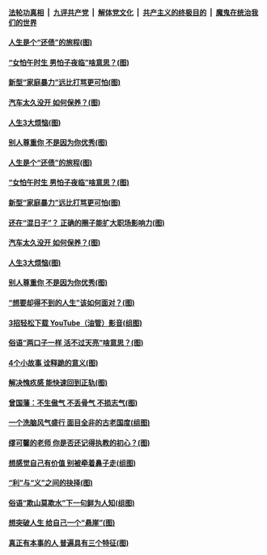 

####  [法轮功真相](../../../../basic/blob/master/README.md?t=06201831) &nbsp;|&nbsp; [九评共产党](../../../../9ping.md/blob/master/README.md?t=06201831) &nbsp;|&nbsp; [解体党文化](../../../../jtdwh.md/blob/master/README.md?t=06201831)  &nbsp;|&nbsp; [共产主义的终极目的](../../../../gczydzjmd.md/blob/master/README.md?t=06201831) &nbsp;|&nbsp; [魔鬼在统治我们的世界](../../../../mgztzwmdsj.md/blob/master/README.md?t=06201831) 

#### [人生是个“还债”的旅程(图)](../pages/p8/936768.md?t=06201831) 

#### [“女怕午时生 男怕子夜临”啥意思？(图)](../pages/p8/937081.md?t=06201831) 

#### [新型“家庭暴力”远比打骂更可怕(图)](../pages/p8/936230.md?t=06201831) 

#### [汽车太久没开 如何保养？(图)](../pages/p8/937035.md?t=06201831) 

#### [人生3大烦恼(图)](../pages/p8/936959.md?t=06201831) 

#### [别人尊重你 不是因为你优秀(图)](../pages/p8/936253.md?t=06201831) 

#### [人生是个“还债”的旅程(图)](../pages/p8/936768.md?t=06201831) 

#### [“女怕午时生 男怕子夜临”啥意思？(图)](../pages/p8/937081.md?t=06201831) 

#### [新型“家庭暴力”远比打骂更可怕(图)](../pages/p8/936230.md?t=06201831) 

#### [还在“混日子”？ 正确的圈子能扩大职场影响力(图)](../pages/p8/937049.md?t=06201831) 

#### [汽车太久没开 如何保养？(图)](../pages/p8/937035.md?t=06201831) 

#### [人生3大烦恼(图)](../pages/p8/936959.md?t=06201831) 

#### [别人尊重你 不是因为你优秀(图)](../pages/p8/936253.md?t=06201831) 

#### [“想要却得不到的人生”该如何面对？(图)](../pages/p8/936933.md?t=06201831) 

#### [3招轻松下载 YouTube（油管）影音(组图)](../pages/p8/936922.md?t=06201831) 

#### [俗语“两口子一样 活不过天亮”啥意思？(图)](../pages/p8/936917.md?t=06201831) 

#### [4个小故事 诠释跪的意义(图)](../pages/p8/936353.md?t=06201831) 

#### [解决愧疚感 能快速回到正轨(图)](../pages/p8/936834.md?t=06201831) 

#### [曾国藩：不生傲气 不丢骨气 不损志气(图)](../pages/p8/936248.md?t=06201831) 

#### [一个洗脑风气盛行 面目全非的古老国度(组图)](../pages/p8/936759.md?t=06201831) 

#### [缪可馨的老师 你是否还记得执教的初心？(图)](../pages/p8/936737.md?t=06201831) 

#### [想感觉自己有价值 别被牵着鼻子走(组图)](../pages/p8/936721.md?t=06201831) 

#### [“利”与“义”之间的抉择(图)](../pages/p8/936246.md?t=06201831) 

#### [俗语“欺山莫欺水”下一句鲜为人知(组图)](../pages/p8/936659.md?t=06201831) 

#### [想突破人生 给自己一个“悬崖”(图)](../pages/p8/936658.md?t=06201831) 

#### [真正有本事的人 普遍具有三个特征(图)](../pages/p8/936032.md?t=06201831) 

